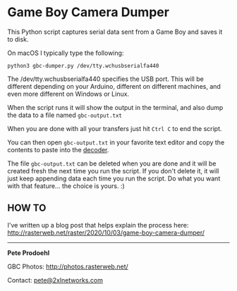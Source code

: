 # Game Boy Camera Dumper

This Python script captures serial data sent from a Game Boy and saves it to disk.

On macOS I typically type the following:

`python3 gbc-dumper.py /dev/tty.wchusbserialfa440`

The /dev/tty.wchusbserialfa440 specifies the USB port. This will be different depending on your Arduino, different on different machines, and even more different on Windows or Linux.

When the script runs it will show the output in the terminal, and also dump the data to a file named `gbc-output.txt`

When you are done with all your transfers just hit `Ctrl C` to end the script.

You can then open `gbc-output.txt` in your favorite text editor and copy the contents to paste into the [decoder](https://github.com/mofosyne/arduino-gameboy-printer-emulator/tree/master/gbp_decoder).

The file `gbc-output.txt` can be deleted when you are done and it will be created fresh the next time you run the script. If you don't delete it, it will just keep appending data each time you run the script. Do what you want with that feature... the choice is yours. :)

## HOW TO

I've written up a blog post that helps explain the process here: http://rasterweb.net/raster/2020/10/03/game-boy-camera-dumper/ 


--- 

**Pete Prodoehl**

GBC Photos: http://photos.rasterweb.net/

Contact: <pete@2xlnetworks.com>


